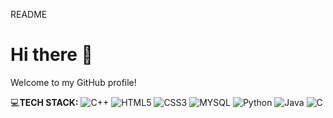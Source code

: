 README

# Hi there 👋
Welcome to my GitHub profile!


💻**TECH STACK:**
![C++](https://img.shields.io/badge/Python-3776AB?style=for-the-badge&logo=python&logoColor=white)
![HTML5](https://img.shields.io/badge/JavaScript-F7DF1E?style=for-the-badge&logo=javascript&logoColor=black)
![CSS3](https://img.shields.io/badge/React-20232A?style=for-the-badge&logo=react&logoColor=61DAFB)
![MYSQL](https://img.shields.io/badge/Node.js-339933?style=for-the-badge&logo=node.js&logoColor=white)
![Python](https://img.shields.io/badge/Python-3776AB?style=for-the-badge&logo=python&logoColor=white)
![Java](https://img.shields.io/badge/JavaScript-F7DF1E?style=for-the-badge&logo=javascript&logoColor=black)
![C](https://img.shields.io/badge/React-20232A?style=for-the-badge&logo=react&logoColor=61DAFB)
